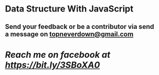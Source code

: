 # Data Structure With JavaScript
## Send your feedback or be a contributor via send a message on topneverdown@gmail.com
# ***Reach me on facebook at https://bit.ly/3SBoXA0***
